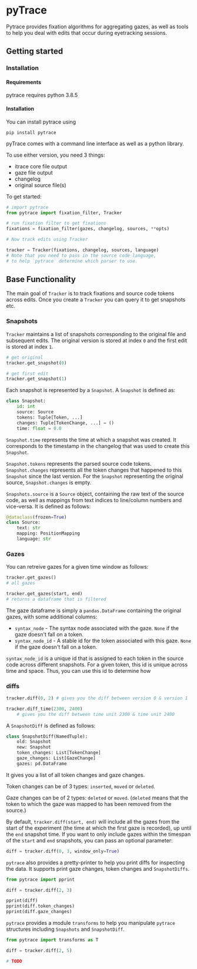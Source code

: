 # pyTrace

Pytrace provides fixation algorithms for aggregating gazes, as well as tools to help you deal with edits that occur during eyetracking sessions.



## Getting started


### Installation

#### Requirements
pytrace requires python 3.8.5
#### Installation
You can install pytrace using
```
pip install pytrace
```


pyTrace comes with a command line interface as well as a python library. 

To use either version, you need 3 things:
* itrace core file output
* gaze file output
* changelog
* original source file(s)


To get started:

```python
# import pytrace
from pytrace import fixation_filter, Tracker

# run fixation filter to get fixations
fixations = fixation_filter(gazes, changelog, sources, **opts)

# Now track edits using Tracker

tracker = Tracker(fixations, changelog, sources, language)
# Note that you need to pass in the source code language,
# to help `pytrace` determine which parser to use.
```

## Base Functionality

The main goal of `Tracker` is to track fixations and source code tokens across edits. Once you create a `Tracker` you can query it to get snapshots etc.

### Snapshots
`Tracker` maintains a list of snapshots corresponding to the original file and subsequent edits. The original version is stored at index `0` and the first edit is stored at index `1`.

```python
# get original
tracker.get_snapshot(0)

# get first edit
tracker.get_snapshot(1)
```

Each snapshot is represented by a `Snapshot`. A `Snapshot` is defined as:

```python
class Snapshot:
    id: int
    source: Source
    tokens: Tuple[Token, ...]
    changes: Tuple[TokenChange, ...] = ()
    time: float = 0.0
```
`Snapshot.time` represents the time at which a snapshot was created. It corresponds to the timestamp in the changelog that was used to create this `Snapshot`.

`Snapshot.tokens` represents the parsed source code tokens.
`Snapshot.changes` represents all the token changes that happened to this `Snapshot` since the last version. For the  `Snapshot` representing the original source, `Snapshot.changes` is empty.

`Snapshots.source` is a `Source` object, containing the raw text of the source code, as well as mappings from text indices to line/column numbers and vice-versa. It is defined as follows:
```python
@dataclass(frozen=True)
class Source:
    text: str
    mapping: PositionMapping
    language: str
```

### Gazes

You can retreive gazes for a given time window as follows:

```python
tracker.get_gazes()
# all gazes

tracker.get_gazes(start, end)
# returns a dataframe that is filtered
```

The gaze dataframe is simply a `pandas.DataFrame` containing the original gazes, with some additional columns:
* `syntax_node` - The syntax node associated with the gaze. `None` if the gaze doesn't fall on a token.
* `syntax_node_id` - A stable id for the token associated with this gaze. `None` if the gaze doesn't fall on a token.

`syntax_node_id` is a unique id that is assigned to each token in the source code across different snapshots. For a given token, this id is unique across time and space. Thus, you can use this id to determine how 
### diffs
```python
tracker.diff(0, 2) # gives you the diff between version 0 & version 1
```

```python
tracker.diff_time(2300, 2400)
    # gives you the diff between time unit 2300 & time unit 2400
```


A `SnapshotDiff` is defined as follows:
```python
class SnapshotDiff(NamedTuple):
    old: Snapshot
    new: Snapshot
    token_changes: List[TokenChange]
    gaze_changes: List[GazeChange]
    gazes: pd.DataFrame
```

It gives you a list of all token changes and gaze changes. 

Token changes can be of 3 types: `inserted`, `moved` or `deleted`.

Gaze changes can be of 2 types: `deleted` or `moved`. (`deleted` means that the token to which the gaze was mapped to has been removed from the source.)

By default, `tracker.diff(start, end)` will include all the gazes from the start of the experiment (the time at which the first gaze is recorded), up until the `end` snapshot time. If you want to only include gazes within the timespan of the `start` and `end` snapshots, you can pass an optional parameter:

```python
diff = tracker.diff(0, 3, window_only=True)
```

`pytrace` also provides a pretty-printer to help you print diffs for inspecting the data. It supports print gaze changes, token changes and `SnapshotDiffs`.

```python
from pytrace import pprint

diff = tracker.diff(2, 3)

pprint(diff)
pprint(diff.token_changes)
pprint(diff.gaze_changes)
```

`pytrace` provides a module `transforms` to help you manipulate `pytrace` structures including `Snapshots` and `SnapshotDiff`.

```python
from pytrace import transforms as T

diff = tracker.diff(2, 5)

# TODO
```
